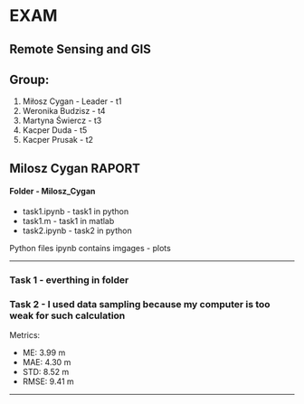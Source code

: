 # EXAM
## Remote Sensing and GIS
## Group:
1. Miłosz Cygan - Leader - t1 
2. Weronika Budzisz - t4
3. Martyna Świercz - t3
4. Kacper Duda - t5
5. Kacper Prusak - t2



## Milosz Cygan RAPORT

#### Folder - Milosz_Cygan

* task1.ipynb - task1 in python
* task1.m - task1 in matlab
* task2.ipynb - task2 in python 

Python files ipynb contains imgages - plots

***

### Task 1 - everthing in folder 
### Task 2 - I used data sampling because my computer is too weak for such calculation

Metrics:
* ME: 3.99 m
* MAE: 4.30 m
* STD: 8.52 m
* RMSE: 9.41 m


***